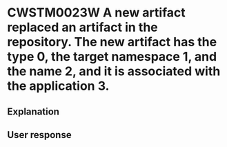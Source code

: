 # CWSTM0023W A new artifact replaced an artifact in the repository. The new artifact has the type 0, the target namespace 1, and the name 2, and it is associated with the application 3.

## Explanation

## User response